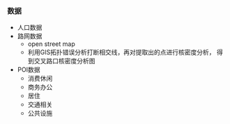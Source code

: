 ### 数据

- 人口数据
- 路网数据
  - open street map
  - 利用GIS拓扑错误分析打断相交线，再对提取出的点进行核密度分析， 得到交叉路口核密度分析图
- POI数据
  - 消费休闲
  - 商务办公
  - 居住
  - 交通相关
  - 公共设施